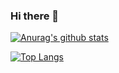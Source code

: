 ### Hi there 👋

<!--
**novojitdas/novojitdas** is a ✨ _special_ ✨ repository because its `README.md` (this file) appears on your GitHub profile.

Here are some ideas to get you started:

- 🔭 I’m currently working on ...
- 🌱 I’m currently learning ...
- 👯 I’m looking to collaborate on ...
- 🤔 I’m looking for help with ...
- 💬 Ask me about ...
- 📫 How to reach me: ...
- 😄 Pronouns: ...
- ⚡ Fun fact: ...
-->
[![Anurag's github stats](https://github-readme-stats.vercel.app/api?username=novojitdas)](https://github.com/anuraghazra/github-readme-stats)

[![Top Langs](https://github-readme-stats.vercel.app/api/top-langs/?username=novojitdas&hide=php,html)](https://github.com/novojitdas/github-readme-stats)

